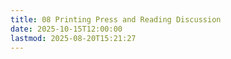 ```yaml
---
title: 08 Printing Press and Reading Discussion
date: 2025-10-15T12:00:00
lastmod: 2025-08-20T15:21:27
---
```

